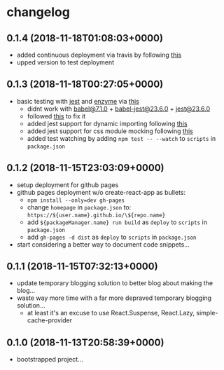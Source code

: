 # changelog

## 0.1.4 (2018-11-18T01:08:03+0000)

- added continuous deployment via travis by following [this](https://medium.com/@bezgachev/6-simple-steps-to-automatically-test-and-deploy-your-javascript-app-to-github-pages-c4c32a34bcb1)
- upped version to test deployment

## 0.1.3 (2018-11-18T00:27:05+0000)

- basic testing with [jest](https://jestjs.io/) and [enzyme](https://airbnb.io/enzyme/) via [this](https://medium.com/codeclan/testing-react-with-jest-and-enzyme-20505fec4675)
  - didnt work with babel@7.1.0 + babel-jest@23.6.0 + jest@23.6.0
  - followed [this](https://jestjs.io/docs/en/getting-started#using-babel) to fix it
  - added jest support for dynamic importing following [this](https://github.com/airbnb/enzyme/issues/1460#issuecomment-388358778)
  - added jest support for css module mocking following
    [this](https://github.com/facebook/jest/issues/3094#issuecomment-385164816)
  - added test watching by adding `npm test -- --watch` to `scripts` in `package.json`

## 0.1.2 (2018-11-15T23:03:09+0000)

- setup deployment for github pages
- github pages deployment w/o create-react-app as bullets:
  - `npm install --only=dev gh-pages`
  - change `homepage` in `package.json` to:
    `https://${user.name}.github.io/\${repo.name}`
  - add `${packageManager.name} run build` as `deploy` to `scripts` in `package.json`
  - add `gh-pages -d dist` as `deploy` to `scripts` in `package.json`
- start considering a better way to document code snippets...

## 0.1.1 (2018-11-15T07:32:13+0000)

- update temporary blogging solution to better blog about making the blog...
- waste way more time with a far more depraved temporary blogging solution...
  - at least it's an excuse to use React.Suspense, React.Lazy, simple-cache-provider

## 0.1.0 (2018-11-13T20:58:39+0000)

- bootstrapped project...
